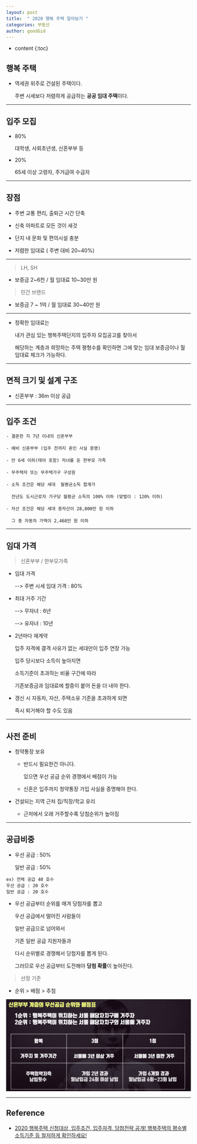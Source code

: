 ```yaml
---
layout: post
title:  " 2020 행복 주택 알아보기 "
categories: 부동산
author: goodGid
---
```

* content
{:toc}

## 행복 주택

* 역세권 위주로 건설된 주택이다.

  주변 시세보다 저렴하게 공급하는 **공공 임대 주택**이다.

---

## 입주 모집

* 80% 

  대학생, 사회초년생, 신혼부부 등

* 20%

  65세 이상 고령자, 주거급여 수급자





---

## 장점

* 주변 교통 편리, 출퇴근 시간 단축

* 신축 아파트로 모든 것이 새것

* 단지 내 문화 및 편의시설 충분

* 저렴한 임대료 ( 주변 대비 20~40%)

---

> LH, SH

* 보증금 2~6천 / 월 임대료 10~30만 원

> 민간 브랜드

* 보증금 7 ~ 1억 / 월 임대료 30~40만 원

---

* 정확한 임대료는 

  내가 관심 있는 행복주택단지의 입주자 모집공고를 찾아서
  
  해당하는 계층과 희망하는 주택 평형수를 확인하면  그에 맞는 임대 보증금이나 월 임대료 체크가 가능하다.

 
 ---

## 면적 크기 및 설계 구조

* 신혼부부 : 36m 이상 공급

---

## 입주 조건

```
- 결혼한 지 7년 이내의 신혼부부

- 예비 신혼부부 (입주 전까지 혼인 사실 증명)

- 만 6세 이하(태아 포함) 자녀를 둔 한부모 가족

- 무주택자 또는 무주택가구 구성원

- 소득 조건은 해당 세대  월평균소득 합계가 

  전년도 도시근로자 가구당 월평균 소득의 100% 이하 (맞벌이 : 120% 이하)

- 자산 조건은 해당 세대 총자산이 28,800만 원 이하

  그 중 자동차 가액이 2,468만 원 이하
``` 

---

## 임대 가격

> 신혼부부 / 한부모가족

* 임대 가격

  --> 주변 시세 임대 가격 : 80%

* 최대 거주 기간 

  --> 무자녀 : 6년

  --> 유자녀 : 10년

* 2년마다 재계약

  입주 자격에 결격 사유가 없는 세대만이 입주 연장 가능
  
  입주 당시보다 소득이 높아지면

  소득기준이 초과하는 비율 구간에 따라

  기존보증금과 임대료에 할증이 붙어 돈을 더 내야 한다.

* 갱신 시 자동차, 자산, 주택소유 기준을 초과하게 되면

  즉시 퇴거해야 할 수도 있음


---

## 사전 준비

* 청약통장 보유

  - 반드시 필요한건 아니다.
  
    있으면 우선 공급 순위 경쟁에서 배점이 가능

  - 신혼은 입주까지 청약통장 가입 사실을 증명해야 한다.

* 건설되는 지역 근처 집/직장/학교 유리

  - 근처에서 오래 거주할수록 당첨순위가 높아짐

---

## 공급비중

* 우선 공급 : 50%

  일반 공급 : 50%

```
ex) 전체 공급 40 호수
우선 공급 : 20 호수
일반 공급 : 20 호수
```

* 우선 공급부터 순위를 매겨 당첨자를 뽑고

  우선 공급에서 떨어진 사람들이 
  
  일반 공급으로 넘어와서

  기존 일반 공급 지원자들과

  다시 순위별로 경쟁해서 당첨자를 뽑게 된다.

  그러므로 우선 공급부터 도전해야 **당첨 확률**이 높아진다.

> 선정 기준

* 순위 > 배점 > 추첨

![](/assets/img/house/House-Policy-Happy_1.png)

---

## Reference

* [2020 행복주택 신청대상, 입주조건, 입주자격, 당첨전략 공개! 행복주택의 평수별 소득기준 등 철저하게 확인하세요!](https://www.youtube.com/watch?v=400kicS4iKk&t=1s)